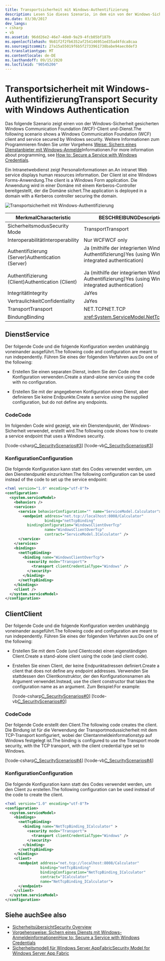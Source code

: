 ```yaml
---
title: Transportsicherheit mit Windows-Authentifizierung
description: Lesen Sie dieses Szenario, in dem ein von der Windows-Sicherheit geschützter WCF-Client/-Dienst angezeigt wird. In diesem Beispiel zeigt ein Intranetdienst Human Resources-Informationen an.
ms.date: 03/30/2017
dev_langs:
- csharp
- vb
ms.assetid: 96dd26e2-46e7-4de0-9a29-4fcb05bf187b
ms.openlocfilehash: 9b81f2f2fb6352af254146951ed35ad4fdca8caa
ms.sourcegitcommit: 27a15a55019f6b5f2733961738babe94aec0def3
ms.translationtype: MT
ms.contentlocale: de-DE
ms.lasthandoff: 09/15/2020
ms.locfileid: "90545206"
---
```

# <a name="transport-security-with-windows-authentication"></a><span data-ttu-id="45771-104">Transportsicherheit mit Windows-Authentifizierung</span><span class="sxs-lookup"><span data-stu-id="45771-104">Transport Security with Windows Authentication</span></span>
<span data-ttu-id="45771-105">Das folgende Szenario zeigt einen von der Windows-Sicherheit gesicherten Windows Communication Foundation (WCF)-Client und-Dienst.</span><span class="sxs-lookup"><span data-stu-id="45771-105">The following scenario shows a Windows Communication Foundation (WCF) client and service secured by Windows security.</span></span> <span data-ttu-id="45771-106">Weitere Informationen zum Programmieren finden Sie unter Vorgehens [Weise: Sichern eines Dienstanbieter mit Windows-Anmelde](../how-to-secure-a-service-with-windows-credentials.md)Informationen.</span><span class="sxs-lookup"><span data-stu-id="45771-106">For more information about programming, see [How to: Secure a Service with Windows Credentials](../how-to-secure-a-service-with-windows-credentials.md).</span></span>  
  
 <span data-ttu-id="45771-107">Ein Intranetwebdienst zeigt Personalinformationen an.</span><span class="sxs-lookup"><span data-stu-id="45771-107">An intranet Web service displays human resources information.</span></span> <span data-ttu-id="45771-108">Der Client ist eine Windows Forms-Anwendung.</span><span class="sxs-lookup"><span data-stu-id="45771-108">The client is a Windows Form application.</span></span> <span data-ttu-id="45771-109">Die Anwendung wird in einer Domäne mit einem Kerberos-Controller bereitgestellt, der die Domäne sichert.</span><span class="sxs-lookup"><span data-stu-id="45771-109">The application is deployed in a domain with a Kerberos controller securing the domain.</span></span>  
  
 ![Transportsicherheit mit Windows-Authentifizierung](./media/transport-security-with-windows-authentication/secured-windows-authentication.gif)  
  
|<span data-ttu-id="45771-111">Merkmal</span><span class="sxs-lookup"><span data-stu-id="45771-111">Characteristic</span></span>|<span data-ttu-id="45771-112">BESCHREIBUNG</span><span class="sxs-lookup"><span data-stu-id="45771-112">Description</span></span>|  
|--------------------|-----------------|  
|<span data-ttu-id="45771-113">Sicherheitsmodus</span><span class="sxs-lookup"><span data-stu-id="45771-113">Security Mode</span></span>|<span data-ttu-id="45771-114">Transport</span><span class="sxs-lookup"><span data-stu-id="45771-114">Transport</span></span>|  
|<span data-ttu-id="45771-115">Interoperabilität</span><span class="sxs-lookup"><span data-stu-id="45771-115">Interoperability</span></span>|<span data-ttu-id="45771-116">Nur WCF</span><span class="sxs-lookup"><span data-stu-id="45771-116">WCF only</span></span>|  
|<span data-ttu-id="45771-117">Authentifizierung (Server)</span><span class="sxs-lookup"><span data-stu-id="45771-117">Authentication (Server)</span></span><br /><br /> <span data-ttu-id="45771-118">Authentifizierung (Client)</span><span class="sxs-lookup"><span data-stu-id="45771-118">Authentication (Client)</span></span>|<span data-ttu-id="45771-119">Ja (mithilfe der integrierten Windows-Authentifizierung)</span><span class="sxs-lookup"><span data-stu-id="45771-119">Yes (using Windows integrated authentication)</span></span><br /><br /> <span data-ttu-id="45771-120">Ja (mithilfe der integrierten Windows-Authentifizierung)</span><span class="sxs-lookup"><span data-stu-id="45771-120">Yes (using Windows integrated authentication)</span></span>|  
|<span data-ttu-id="45771-121">Integrität</span><span class="sxs-lookup"><span data-stu-id="45771-121">Integrity</span></span>|<span data-ttu-id="45771-122">Ja</span><span class="sxs-lookup"><span data-stu-id="45771-122">Yes</span></span>|  
|<span data-ttu-id="45771-123">Vertraulichkeit</span><span class="sxs-lookup"><span data-stu-id="45771-123">Confidentiality</span></span>|<span data-ttu-id="45771-124">Ja</span><span class="sxs-lookup"><span data-stu-id="45771-124">Yes</span></span>|  
|<span data-ttu-id="45771-125">Transport</span><span class="sxs-lookup"><span data-stu-id="45771-125">Transport</span></span>|<span data-ttu-id="45771-126">NET.TCP</span><span class="sxs-lookup"><span data-stu-id="45771-126">NET.TCP</span></span>|  
|<span data-ttu-id="45771-127">Bindung</span><span class="sxs-lookup"><span data-stu-id="45771-127">Binding</span></span>|<xref:System.ServiceModel.NetTcpBinding>|  
  
## <a name="service"></a><span data-ttu-id="45771-128">Dienst</span><span class="sxs-lookup"><span data-stu-id="45771-128">Service</span></span>  
 <span data-ttu-id="45771-129">Der folgende Code und die folgende Konfiguration werden unabhängig voneinander ausgeführt.</span><span class="sxs-lookup"><span data-stu-id="45771-129">The following code and configuration are meant to run independently.</span></span> <span data-ttu-id="45771-130">Führen Sie eines der folgenden Verfahren aus:</span><span class="sxs-lookup"><span data-stu-id="45771-130">Do one of the following:</span></span>  
  
- <span data-ttu-id="45771-131">Erstellen Sie einen separaten Dienst, indem Sie den Code ohne Konfiguration verwenden.</span><span class="sxs-lookup"><span data-stu-id="45771-131">Create a stand-alone service using the code with no configuration.</span></span>  
  
- <span data-ttu-id="45771-132">Erstellen Sie mit der angegebenen Konfiguration einen Dienst, aber definieren Sie keine Endpunkte.</span><span class="sxs-lookup"><span data-stu-id="45771-132">Create a service using the supplied configuration, but do not define any endpoints.</span></span>  
  
### <a name="code"></a><span data-ttu-id="45771-133">Code</span><span class="sxs-lookup"><span data-stu-id="45771-133">Code</span></span>  
 <span data-ttu-id="45771-134">Im folgenden Code wird gezeigt, wie ein Dienstendpunkt, der Windows-Sicherheit verwendet, erstellt wird.</span><span class="sxs-lookup"><span data-stu-id="45771-134">The following code shows how to create a service endpoint that uses a Windows security.</span></span>  
  
 [!code-csharp[C_SecurityScenarios#3](../../../../samples/snippets/csharp/VS_Snippets_CFX/c_securityscenarios/cs/source.cs#3)]
 [!code-vb[C_SecurityScenarios#3](../../../../samples/snippets/visualbasic/VS_Snippets_CFX/c_securityscenarios/vb/source.vb#3)]  
  
### <a name="configuration"></a><span data-ttu-id="45771-135">Konfiguration</span><span class="sxs-lookup"><span data-stu-id="45771-135">Configuration</span></span>  
 <span data-ttu-id="45771-136">Die folgende Konfiguration kann statt des Codes verwendet werden, um den Dienstendpunkt einzurichten:</span><span class="sxs-lookup"><span data-stu-id="45771-136">The following configuration can be used instead of the code to set up the service endpoint:</span></span>  
  
```xml  
<?xml version="1.0" encoding="utf-8"?>  
<configuration>  
  <system.serviceModel>  
    <behaviors />  
    <services>  
      <service behaviorConfiguration="" name="ServiceModel.Calculator">  
        <endpoint address="net.tcp://localhost:8008/Calculator"
                  binding="netTcpBinding"  
          bindingConfiguration="WindowsClientOverTcp"
                  name="WindowsClientOverTcp"  
                  contract="ServiceModel.ICalculator" />  
      </service>  
    </services>  
    <bindings>  
      <netTcpBinding>  
        <binding name="WindowsClientOverTcp">  
          <security mode="Transport">  
            <transport clientCredentialType="Windows" />  
          </security>  
        </binding>  
      </netTcpBinding>  
    </bindings>  
    <client />  
  </system.serviceModel>  
</configuration>  
```  
  
## <a name="client"></a><span data-ttu-id="45771-137">Client</span><span class="sxs-lookup"><span data-stu-id="45771-137">Client</span></span>  
 <span data-ttu-id="45771-138">Der folgende Code und die folgende Konfiguration werden unabhängig voneinander ausgeführt.</span><span class="sxs-lookup"><span data-stu-id="45771-138">The following code and configuration are meant to run independently.</span></span> <span data-ttu-id="45771-139">Führen Sie eines der folgenden Verfahren aus:</span><span class="sxs-lookup"><span data-stu-id="45771-139">Do one of the following:</span></span>  
  
- <span data-ttu-id="45771-140">Erstellen Sie mit dem Code (und Clientcode) einen eigenständigen Client.</span><span class="sxs-lookup"><span data-stu-id="45771-140">Create a stand-alone client using the code (and client code).</span></span>  
  
- <span data-ttu-id="45771-141">Erstellen Sie einen Client, der keine Endpunktadressen definiert.</span><span class="sxs-lookup"><span data-stu-id="45771-141">Create a client that does not define any endpoint addresses.</span></span> <span data-ttu-id="45771-142">Verwenden Sie stattdessen den Clientkonstruktor, der den Konfigurationsnamen als Argument verwendet.</span><span class="sxs-lookup"><span data-stu-id="45771-142">Instead, use the client constructor that takes the configuration name as an argument.</span></span> <span data-ttu-id="45771-143">Zum Beispiel:</span><span class="sxs-lookup"><span data-stu-id="45771-143">For example:</span></span>  
  
     [!code-csharp[C_SecurityScenarios#0](../../../../samples/snippets/csharp/VS_Snippets_CFX/c_securityscenarios/cs/source.cs#0)]
     [!code-vb[C_SecurityScenarios#0](../../../../samples/snippets/visualbasic/VS_Snippets_CFX/c_securityscenarios/vb/source.vb#0)]  
  
### <a name="code"></a><span data-ttu-id="45771-144">Code</span><span class="sxs-lookup"><span data-stu-id="45771-144">Code</span></span>  
 <span data-ttu-id="45771-145">Der folgende Code erstellt den Client.</span><span class="sxs-lookup"><span data-stu-id="45771-145">The following code creates the client.</span></span> <span data-ttu-id="45771-146">Die Bindung ist für die Verwendung der Transportmodussicherheit mit dem TCP-Transport konfiguriert, wobei der Clientanmeldeinformationstyp auf Windows festgelegt ist.</span><span class="sxs-lookup"><span data-stu-id="45771-146">The binding is configured to use the Transport mode security, with the TCP transport, with the client credential type set to Windows.</span></span>  
  
 [!code-csharp[C_SecurityScenarios#4](../../../../samples/snippets/csharp/VS_Snippets_CFX/c_securityscenarios/cs/source.cs#4)]
 [!code-vb[C_SecurityScenarios#4](../../../../samples/snippets/visualbasic/VS_Snippets_CFX/c_securityscenarios/vb/source.vb#4)]  
  
### <a name="configuration"></a><span data-ttu-id="45771-147">Konfiguration</span><span class="sxs-lookup"><span data-stu-id="45771-147">Configuration</span></span>  
 <span data-ttu-id="45771-148">Die folgende Konfiguration kann statt des Codes verwendet werden, um den Client zu erstellen.</span><span class="sxs-lookup"><span data-stu-id="45771-148">The following configuration can be used instead of the code to create the client.</span></span>  
  
```xml  
<?xml version="1.0" encoding="utf-8"?>  
<configuration>  
  <system.serviceModel>  
    <bindings>  
      <netTcpBinding>  
        <binding name="NetTcpBinding_ICalculator" >  
          <security mode="Transport">  
            <transport clientCredentialType="Windows" />  
          </security>  
        </binding>  
      </netTcpBinding>  
    </bindings>  
    <client>  
      <endpoint address="net.tcp://localhost:8008/Calculator"
                binding="netTcpBinding"
                bindingConfiguration="NetTcpBinding_ICalculator"
                contract="ICalculator"  
                name="NetTcpBinding_ICalculator">  
      </endpoint>  
    </client>  
  </system.serviceModel>  
</configuration>  
```  
  
## <a name="see-also"></a><span data-ttu-id="45771-149">Siehe auch</span><span class="sxs-lookup"><span data-stu-id="45771-149">See also</span></span>

- [<span data-ttu-id="45771-150">Sicherheitsübersicht</span><span class="sxs-lookup"><span data-stu-id="45771-150">Security Overview</span></span>](security-overview.md)
- [<span data-ttu-id="45771-151">Vorgehensweise: Sichern eines Diensts mit Windows-Anmeldeinformationen</span><span class="sxs-lookup"><span data-stu-id="45771-151">How to: Secure a Service with Windows Credentials</span></span>](../how-to-secure-a-service-with-windows-credentials.md)
- <span data-ttu-id="45771-152">[Sicherheitsmodell für Windows Server AppFabric](/previous-versions/appfabric/ee677202(v=azure.10))</span><span class="sxs-lookup"><span data-stu-id="45771-152">[Security Model for Windows Server App Fabric](/previous-versions/appfabric/ee677202(v=azure.10))</span></span>
